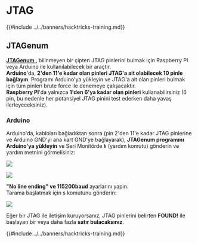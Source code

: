 # JTAG

{{#include ../../banners/hacktricks-training.md}}

## JTAGenum

[**JTAGenum** ](https://github.com/cyphunk/JTAGenum), bilinmeyen bir çipten JTAG pinlerini bulmak için Raspberry PI veya Arduino ile kullanılabilecek bir araçtır.\
**Arduino**'da, **2'den 11'e kadar olan pinleri JTAG'a ait olabilecek 10 pinle bağlayın**. Programı Arduino'ya yükleyin ve JTAG'a ait olan pinleri bulmak için tüm pinleri brute force ile denemeye çalışacaktır.\
**Raspberry PI**'da yalnızca **1'den 6'ya kadar olan pinleri** kullanabilirsiniz (6 pin, bu nedenle her potansiyel JTAG pinini test ederken daha yavaş ilerleyeceksiniz).

### Arduino

Arduino'da, kabloları bağladıktan sonra (pin 2'den 11'e kadar JTAG pinlerine ve Arduino GND'yi ana kart GND'ye bağlayarak), **JTAGenum programını Arduino'ya yükleyin** ve Seri Monitörde **`h`** (yardım komutu) gönderin ve yardım metnini görmelisiniz:

![](<../../images/image (939).png>)

![](<../../images/image (578).png>)

**"No line ending" ve 115200baud** ayarlarını yapın.\
Tarama başlatmak için s komutunu gönderin:

![](<../../images/image (774).png>)

Eğer bir JTAG ile iletişim kuruyorsanız, JTAG pinlerini belirten **FOUND!** ile başlayan bir veya daha fazla **satır bulacaksınız**.

{{#include ../../banners/hacktricks-training.md}}
